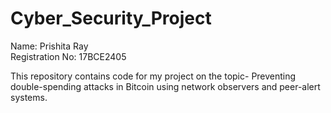 # Cyber_Security_Project
Name: Prishita Ray  
Registration No: 17BCE2405

This repository contains code for my project on the topic- Preventing double-spending attacks in Bitcoin using network observers and peer-alert systems. 

